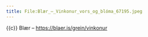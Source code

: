 ```yaml
---
title: File:Blær_–_Vinkonur_vors_og_blóma_67195.jpeg
---
```


{{c}} Blær – https://blaer.is/grein/vinkonur